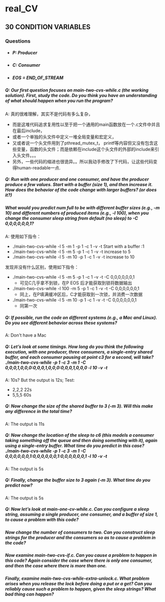# real_CV

## 30 CONDITION VARIABLES

### Questions

* ##### P: Producer
* ##### C: Consumer
* ##### EOS = END_OF_STREAM

##### Q: Our first question focuses on main-two-cvs-while.c (the working solution). First, study the code. Do you think you have an understanding of what should happen when you run the program?

A: 真的很难理解，其实不是代码有多么复杂，

* 而是这堆代码追求复用性以至于把一个通用的main函数放在一个.c文件中并且在最后include，
* 或者一个单独的头文件中定义一堆全局变量和宏定义，
* 又或者说一个头文件用到了pthread_mutex_t， printf等内容但又没有包含这些变量，函数的头文件；而是依赖在include这个头文件的外部的include来引入头文件。。。
* 另外，一些代码的缩进也很诡异。。所以我动手修改了下代码，让这些代码变得human-readable一点.

##### Q: Run with one producer and one consumer, and have the producer produce a few values. Start with a buffer (size 1), and then increase it. How does the behavior of the code change with larger buffers? (or does it?)

##### What would you predict num full to be with different buffer sizes (e.g., -m 10) and different numbers of produced items (e.g., -l 100), when you change the consumer sleep string from default (no sleep) to -C 0,0,0,0,0,0,1?

A: 使用如下指令：

* ./main-two-cvs-while -l 5 -m 1 -p 1 -c 1 -v -t   Start with a buffer :1
* ./main-two-cvs-while -l 5 -m 5 -p 1 -c 1 -v -t   increase to 5
* ./main-two-cvs-while -l 5 -m 10 -p 1 -c 1 -v -t  increase to 10

发现并没有什么区别，使用如下指令：

* ./main-two-cvs-while -l 5 -m 5 -p 1 -c 1 -v -t -C 0,0,0,0,0,0,1
  * 可见C几乎拿不到锁，在P EOS 后才能获取到锁将数据输出
* ./main-two-cvs-while -l 100 -m 5 -p 1 -c 1 -v -t -C 0,0,0,0,0,0,1
  * 同上，在P填满缓冲区后，C才能获取到一次锁，并消费一次数据
* ./main-two-cvs-while -l 5 -m 10 -p 1 -c 1 -v -t -C 0,0,0,0,0,0,1
  * 同第一次

##### Q: If possible, run the code on different systems (e.g., a Mac and Linux). Do you see different behavior across these systems?

A: Don't have a Mac

##### Q: Let’s look at some timings. How long do you think the following execution, with one producer, three consumers, a single-entry shared buffer, and each consumer pausing at point c3 for a second, will take? ./main-two-cvs-while -p 1 -c 3 -m 1 -C 0,0,0,1,0,0,0:0,0,0,1,0,0,0:0,0,0,1,0,0,0 -l 10 -v -t

A: 10s? But the output is 12s;
  Test:

* 2,2,2  22s
* 5,5,5  60s

##### Q: Now change the size of the shared buffer to 3 (-m 3). Will this make any difference in the total time?

A: The output is 11s

##### Q: Now change the location of the sleep to c6 (this models a consumer taking something off the queue and then doing something with it), again using a single-entry buffer. What time do you predict in this case? ./main-two-cvs-while -p 1 -c 3 -m 1 -C 0,0,0,0,0,0,1:0,0,0,0,0,0,1:0,0,0,0,0,0,1 -l 10 -v -t

A: The output is 5s

##### Q: Finally, change the buffer size to 3 again (-m 3). What time do you predict now?

A: The output is 5s

##### Q: Now let’s look at main-one-cv-while.c. Can you configure a sleep string, assuming a single producer, one consumer, and a buffer of size 1, to cause a problem with this code?



##### Now change the number of consumers to two. Can you construct sleep strings for the producer and the consumers so as to cause a problem in the code?

##### Now examine main-two-cvs-if.c. Can you cause a problem to happen in this code? Again consider the case where there is only one consumer, and then the case where there is more than one.

##### Finally, examine main-two-cvs-while-extra-unlock.c. What problem arises when you release the lock before doing a put or a get? Can you reliably cause such a problem to happen, given the sleep strings? What bad thing can happen?

